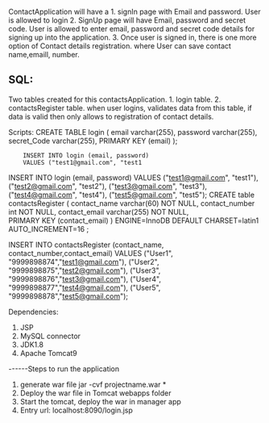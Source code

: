 ContactApplication will have a 
    1. signIn page with Email and password. User is allowed to login
    2. SignUp page will have Email, password and secret code. User is allowed to enter email, password and secret code details for
        signing up into the application.
    3. Once user is signed in, there is one more option of Contact details registration.
        where User can save contact name,emaill, number.
        


    
SQL:
------------
Two tables created for this contactsApplication.
    1. login table. 
    2. contactsRegister table.
 when user logins, validates data from this table, if data is valid then only allows to registration of contact details.
 
 Scripts:
        CREATE TABLE login (
        email varchar(255),
        password varchar(255),
        secret_Code varchar(255),
        PRIMARY KEY (email)
        );
 
        INSERT INTO login (email, password)
        VALUES ("test1@gmail.com", "test1
INSERT INTO login (email, password)
        VALUES ("test1@gmail.com", "test1"),
        ("test2@gmail.com", "test2"),
        ("test3@gmail.com", "test3"),
        ("test4@gmail.com", "test4"),
        ("test5@gmail.com", "test5");
CREATE table contactsRegister (
          contact_name varchar(60) NOT NULL,
           contact_number int NOT NULL,
          contact_email varchar(255) NOT NULL,   
          PRIMARY KEY (contact_email)
        ) ENGINE=InnoDB  DEFAULT CHARSET=latin1 AUTO_INCREMENT=16 ;


INSERT INTO contactsRegister (contact_name, contact_number,contact_email)
        VALUES ("User1", "9999898874","test1@gmail.com"),
        ("User2", "9999898875","test2@gmail.com"),
        ("User3", "9999898876","test3@gmail.com"),
        ("User4", "9999898877","test4@gmail.com"),
        ("User5", "9999898878","test5@gmail.com");

Dependencies:

1. JSP
2. MySQL connector
3. JDK1.8
4. Apache Tomcat9

------Steps to run the application
1. generate war file jar -cvf projectname.war *  
2. Deploy the war file in Tomcat webapps folder
3. Start the tomcat, deploy the war in manager app
4. Entry url: localhost:8090/login.jsp
